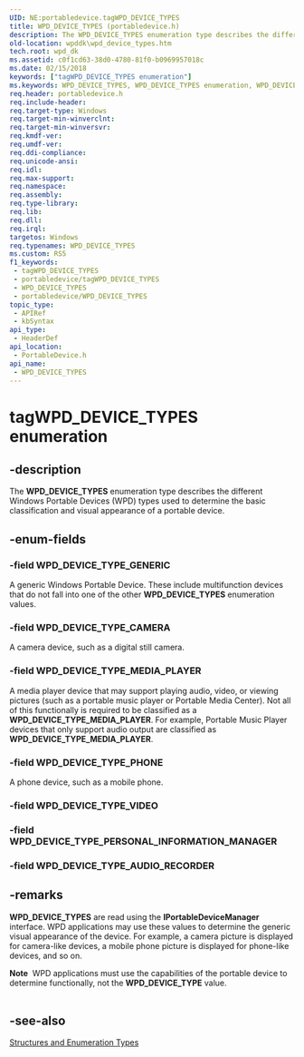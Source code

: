 ```yaml
---
UID: NE:portabledevice.tagWPD_DEVICE_TYPES
title: WPD_DEVICE_TYPES (portabledevice.h)
description: The WPD_DEVICE_TYPES enumeration type describes the different Windows Portable Devices (WPD) types used to determine the basic classification and visual appearance of a portable device.
old-location: wpddk\wpd_device_types.htm
tech.root: wpd_dk
ms.assetid: c0f1cd63-38d0-4780-81f0-b0969957018c
ms.date: 02/15/2018
keywords: ["tagWPD_DEVICE_TYPES enumeration"]
ms.keywords: WPD_DEVICE_TYPES, WPD_DEVICE_TYPES enumeration, WPD_DEVICE_TYPE_CAMERA, WPD_DEVICE_TYPE_GENERIC, WPD_DEVICE_TYPE_MEDIA_PLAYER, WPD_DEVICE_TYPE_PHONE, portabledevice/WPD_DEVICE_TYPES, portabledevice/WPD_DEVICE_TYPE_CAMERA, portabledevice/WPD_DEVICE_TYPE_GENERIC, portabledevice/WPD_DEVICE_TYPE_MEDIA_PLAYER, portabledevice/WPD_DEVICE_TYPE_PHONE, tagWPD_DEVICE_TYPES, wpddk.wpd_device_types
req.header: portabledevice.h
req.include-header: 
req.target-type: Windows
req.target-min-winverclnt: 
req.target-min-winversvr: 
req.kmdf-ver: 
req.umdf-ver: 
req.ddi-compliance: 
req.unicode-ansi: 
req.idl: 
req.max-support: 
req.namespace: 
req.assembly: 
req.type-library: 
req.lib: 
req.dll: 
req.irql: 
targetos: Windows
req.typenames: WPD_DEVICE_TYPES
ms.custom: RS5
f1_keywords:
 - tagWPD_DEVICE_TYPES
 - portabledevice/tagWPD_DEVICE_TYPES
 - WPD_DEVICE_TYPES
 - portabledevice/WPD_DEVICE_TYPES
topic_type:
 - APIRef
 - kbSyntax
api_type:
 - HeaderDef
api_location:
 - PortableDevice.h
api_name:
 - WPD_DEVICE_TYPES
---
```


# tagWPD_DEVICE_TYPES enumeration


## -description

The <b>WPD_DEVICE_TYPES</b> enumeration type describes the different Windows Portable Devices (WPD) types used to determine the basic classification and visual appearance of a portable device.

## -enum-fields

### -field WPD_DEVICE_TYPE_GENERIC

A generic Windows Portable Device. These include multifunction devices that do not fall into one of the other <b>WPD_DEVICE_TYPES</b> enumeration values.

### -field WPD_DEVICE_TYPE_CAMERA

A camera device, such as a digital still camera.

### -field WPD_DEVICE_TYPE_MEDIA_PLAYER

A media player device that may support playing audio, video, or viewing pictures (such as a portable music player or Portable Media Center). Not all of this functionally is required to be classified as a <b>WPD_DEVICE_TYPE_MEDIA_PLAYER</b>. For example, Portable Music Player devices that only support audio output are classified as <b>WPD_DEVICE_TYPE_MEDIA_PLAYER</b>.

### -field WPD_DEVICE_TYPE_PHONE

A phone device, such as a mobile phone.

### -field WPD_DEVICE_TYPE_VIDEO

### -field WPD_DEVICE_TYPE_PERSONAL_INFORMATION_MANAGER

### -field WPD_DEVICE_TYPE_AUDIO_RECORDER

## -remarks

<b>WPD_DEVICE_TYPES</b> are read using the <b>IPortableDeviceManager</b> interface. WPD applications may use these values to determine the generic visual appearance of the device. For example, a camera picture is displayed for camera-like devices, a mobile phone picture is displayed for phone-like devices, and so on.

<div class="alert"><b>Note</b>  WPD applications must use the capabilities of the portable device to determine functionally, not the <b>WPD_DEVICE_TYPE</b> value.</div>
<div> </div>

## -see-also

<a href="https://docs.microsoft.com/previous-versions/windows/hardware/drivers/ff597672(v=vs.85)">Structures and Enumeration Types</a>

